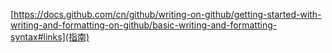 [https://docs.github.com/cn/github/writing-on-github/getting-started-with-writing-and-formatting-on-github/basic-writing-and-formatting-syntax#links](指南)
